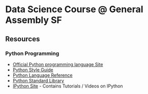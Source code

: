 # Data Science Course @ General Assembly SF


## Resources


### Python Programming

* [Official Python programming language Site](https://www.python.org)
* [Python Style Guide](https://www.python.org/dev/peps/pep-0008)
* [Python Language Reference](https://docs.python.org/2/reference/index.html)
* [Python Standard Library](https://docs.python.org/2/library/)
* [IPython Site](http://ipython.org/) - Contains Tutorials / Videos on IPython
